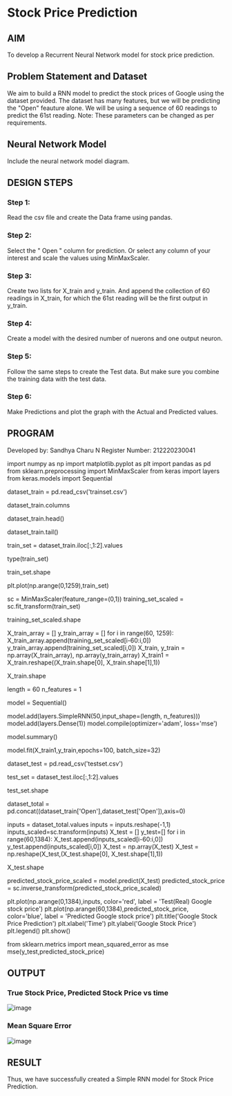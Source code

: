 # Stock Price Prediction

## AIM

To develop a Recurrent Neural Network model for stock price prediction.

## Problem Statement and Dataset

We aim to build a RNN model to predict the stock prices of Google using the dataset provided. The dataset has many features, but we will be predicting the "Open" feauture alone. We will be using a sequence of 60 readings to predict the 61st reading. Note: These parameters can be changed as per requirements.

## Neural Network Model

Include the neural network model diagram.

## DESIGN STEPS

### Step 1:
Read the csv file and create the Data frame using pandas.

### Step 2:
Select the " Open " column for prediction. Or select any column of your interest and scale the values using MinMaxScaler.

### Step 3:
Create two lists for X_train and y_train. And append the collection of 60 readings in X_train, for which the 61st reading will be the first output in y_train.

### Step 4:
Create a model with the desired number of nuerons and one output neuron.

### Step 5:
Follow the same steps to create the Test data. But make sure you combine the training data with the test data.

### Step 6:
Make Predictions and plot the graph with the Actual and Predicted values.

## PROGRAM

Developed by: Sandhya Charu N
Register Number: 212220230041

import numpy as np
import matplotlib.pyplot as plt
import pandas as pd
from sklearn.preprocessing import MinMaxScaler
from keras import layers
from keras.models import Sequential

dataset_train = pd.read_csv('trainset.csv')

dataset_train.columns

dataset_train.head()

dataset_train.tail()

train_set = dataset_train.iloc[:,1:2].values

type(train_set)

train_set.shape

plt.plot(np.arange(0,1259),train_set)

sc = MinMaxScaler(feature_range=(0,1))
training_set_scaled = sc.fit_transform(train_set)

training_set_scaled.shape

X_train_array = []
y_train_array = []
for i in range(60, 1259):
  X_train_array.append(training_set_scaled[i-60:i,0])
  y_train_array.append(training_set_scaled[i,0])
X_train, y_train = np.array(X_train_array), np.array(y_train_array)
X_train1 = X_train.reshape((X_train.shape[0], X_train.shape[1],1))

X_train.shape

length = 60
n_features = 1

model = Sequential()

model.add(layers.SimpleRNN(50,input_shape=(length, n_features)))
model.add(layers.Dense(1))
model.compile(optimizer='adam', loss='mse')

model.summary()

model.fit(X_train1,y_train,epochs=100, batch_size=32)

dataset_test = pd.read_csv('testset.csv')

test_set = dataset_test.iloc[:,1:2].values

test_set.shape

dataset_total = pd.concat((dataset_train['Open'],dataset_test['Open']),axis=0)

inputs = dataset_total.values
inputs = inputs.reshape(-1,1)
inputs_scaled=sc.transform(inputs)
X_test = []
y_test=[]
for i in range(60,1384):
  X_test.append(inputs_scaled[i-60:i,0])
  y_test.append(inputs_scaled[i,0])
X_test = np.array(X_test)
X_test = np.reshape(X_test,(X_test.shape[0], X_test.shape[1],1))

X_test.shape

predicted_stock_price_scaled = model.predict(X_test)
predicted_stock_price = sc.inverse_transform(predicted_stock_price_scaled)

plt.plot(np.arange(0,1384),inputs, color='red', label = 'Test(Real) Google stock price')
plt.plot(np.arange(60,1384),predicted_stock_price, color='blue', label = 'Predicted Google stock price')
plt.title('Google Stock Price Prediction')
plt.xlabel('Time')
plt.ylabel('Google Stock Price')
plt.legend()
plt.show()

from sklearn.metrics import mean_squared_error as mse
mse(y_test,predicted_stock_price)

## OUTPUT

### True Stock Price, Predicted Stock Price vs time

![image](https://user-images.githubusercontent.com/75235167/195978251-b555301f-352c-46f8-a6fd-1ae411d4a81a.png)

### Mean Square Error

![image](https://user-images.githubusercontent.com/75235167/195978260-f8b40022-036f-48b0-9db0-05a2757e42a1.png)

## RESULT

Thus, we have successfully created a Simple RNN model for Stock Price Prediction.
